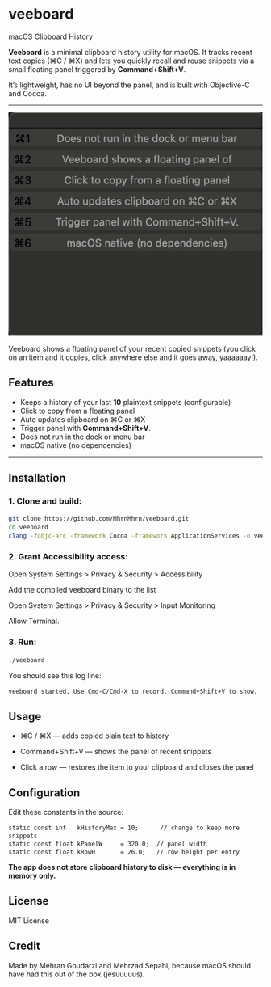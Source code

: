 # veeboard
macOS Clipboard History


**Veeboard** is a minimal clipboard history utility for macOS. It tracks recent text copies (⌘C / ⌘X) and lets you quickly recall and reuse snippets via a small floating panel triggered by **Command+Shift+V**.

It’s lightweight, has no UI beyond the panel, and is built with Objective-C and Cocoa.

---

![Veeboard Preview](sample.png)

Veeboard shows a floating panel of your recent copied snippets (you click on an item and it copies, click anywhere else and it goes away, yaaaaaay!).


## Features

- Keeps a history of your last **10** plaintext snippets (configurable)
- Click to copy from a floating panel
- Auto updates clipboard on ⌘C or ⌘X
- Trigger panel with **Command+Shift+V**.
- Does not run in the dock or menu bar
- macOS native (no dependencies)

---

## Installation

### 1. Clone and build:

```bash
git clone https://github.com/MhrnMhrn/veeboard.git
cd veeboard
clang -fobjc-arc -framework Cocoa -framework ApplicationServices -o veeboard veeboard.m
```

### 2. Grant Accessibility access:

Open System Settings > Privacy & Security > Accessibility

Add the compiled veeboard binary to the list

Open System Settings > Privacy & Security > Input Monitoring

Allow Terminal.

### 3. Run:

```bash
./veeboard
```
You should see this log line:

```bash
veeboard started. Use Cmd-C/Cmd-X to record, Command+Shift+V to show.
```

## Usage

- ⌘C / ⌘X — adds copied plain text to history

- Command+Shift+V — shows the panel of recent snippets

- Click a row — restores the item to your clipboard and closes the panel

## Configuration

Edit these constants in the source:

```objc
static const int   kHistoryMax = 10;      // change to keep more snippets
static const float kPanelW     = 320.0;  // panel width
static const float kRowH       = 26.0;   // row height per entry
```

**The app does not store clipboard history to disk — everything is in memory only.**

## License

MIT License

## Credit
Made by Mehran Goudarzi and Mehrzad Sepahi, because macOS should have had this out of the box (jesuuuuus).
